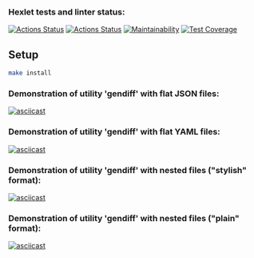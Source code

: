 ### Hexlet tests and linter status:
[![Actions Status](https://github.com/gaivanchi/frontend-project-46/workflows/hexlet-check/badge.svg)](https://github.com/gaivanchi/frontend-project-46/actions)
[![Actions Status](https://github.com/gaivanchi/frontend-project-46/actions/workflows/github-check.yml/badge.svg)](https://github.com/gaivanchi/frontend-project-46/actions/workflows/github-check.yml)
[![Maintainability](https://api.codeclimate.com/v1/badges/677bcb06ff97dea512f5/maintainability)](https://codeclimate.com/github/gaivanchi/frontend-project-46/maintainability)
[![Test Coverage](https://api.codeclimate.com/v1/badges/677bcb06ff97dea512f5/test_coverage)](https://codeclimate.com/github/gaivanchi/frontend-project-46/test_coverage)

## Setup
```sh
make install
```

### Demonstration of utility 'gendiff' with flat JSON files:
[![asciicast](https://asciinema.org/a/QBC7umYB53UOvpodO0lZjkJbt.svg)](https://asciinema.org/a/QBC7umYB53UOvpodO0lZjkJbt)

### Demonstration of utility 'gendiff' with flat YAML files:
[![asciicast](https://asciinema.org/a/FIi8qQj7q0MIQ1KZh2DPt92ZF.svg)](https://asciinema.org/a/FIi8qQj7q0MIQ1KZh2DPt92ZF)

### Demonstration of utility 'gendiff' with nested files ("stylish" format):
[![asciicast](https://asciinema.org/a/pc4zYB0IXeYIK3cJOGl3km14z.svg)](https://asciinema.org/a/pc4zYB0IXeYIK3cJOGl3km14z)

### Demonstration of utility 'gendiff' with nested files ("plain" format):
[![asciicast](https://asciinema.org/a/Gnyi47AaxFrEmBcbzbvRY2kmV.svg)](https://asciinema.org/a/Gnyi47AaxFrEmBcbzbvRY2kmV)

